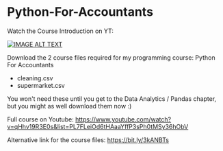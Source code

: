 # Python-For-Accountants

Watch the Course Introduction on YT:

[![IMAGE ALT TEXT](http://img.youtube.com/vi/qHhv19R3E0s/0.jpg)](http://www.youtube.com/watch?v=GDqu6qduThE "Python For Accountants 2022 | 1.1 Introduction")

Download the 2 course files required for my programming course: Python For Accountants
- cleaning.csv
- supermarket.csv

You won't need these until you get to the Data Analytics / Pandas chapter, but you might as well download them now :)

Full course on Youtube: https://www.youtube.com/watch?v=qHhv19R3E0s&list=PL7FLeiOd6tHAaaYffP3sPh0tMSy36hObV

Alternative link for the course files: https://bit.ly/3kANBTs
